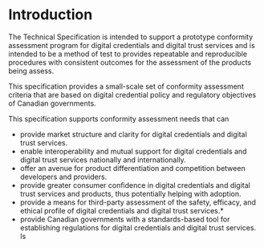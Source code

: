 # Introduction 
The Technical Specification is intended to support a prototype conformity assessment program for digital credentials and digital trust services and is intended to be a method of test to provides repeatable and reproducible procedures with consistent outcomes for the assessment of the products being assess. 

This specification provides a small-scale set of conformity assessment criteria that are based on digital credential policy and regulatory objectives of Canadian governments. 

This specification supports conformity assessment needs that can 
* provide market structure and clarity for digital credentials and digital trust services. 
* enable interoperability and mutual support for digital credentials and digital trust services nationally and internationally.
* offer an avenue for product differentiation and competition between developers and providers.
* provide greater consumer confidence in digital credentials and digital trust services and products, thus potentially helping with adoption.
* provide a means for third-party assessment of the safety, efficacy, and ethical profile of digital credentials and digital trust services.* 
* provide Canadian governments with a standards-based tool for establishing regulations for digital credentials and digital trust services.
ls